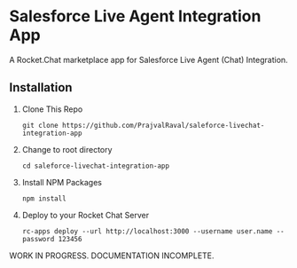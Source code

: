 # Salesforce Live Agent Integration App

A Rocket.Chat marketplace app for Salesforce Live Agent (Chat) Integration.

## Installation

1. Clone This Repo

    `git clone https://github.com/PrajvalRaval/saleforce-livechat-integration-app`

1. Change to root directory

    `cd saleforce-livechat-integration-app`

1. Install NPM Packages

    `npm install`

1. Deploy to your Rocket Chat Server

    `rc-apps deploy --url http://localhost:3000 --username user.name --password 123456`
    
WORK IN PROGRESS. DOCUMENTATION INCOMPLETE.
